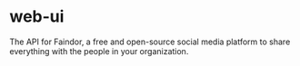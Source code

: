 # web-ui
The API for Faindor, a free and open-source social media platform to share everything with the people in your organization.
